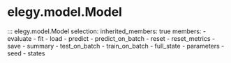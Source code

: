 
# elegy.model.Model

::: elegy.model.Model
    selection:
        inherited_members: true
        members:
            - evaluate
            - fit
            - load
            - predict
            - predict_on_batch
            - reset
            - reset_metrics
            - save
            - summary
            - test_on_batch
            - train_on_batch
            - full_state
            - parameters
            - seed
            - states
        